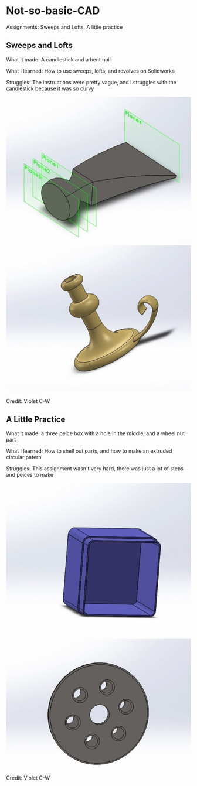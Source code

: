 # Not-so-basic-CAD
Assignments: Sweeps and Lofts, A little practice

## Sweeps and Lofts

What it made: A candlestick and a bent nail

What I learned: How to use sweeps, lofts, and revolves on Solidworks

Struggles: The instructions were pretty vague, and I struggles with the candlestick because it was so curvy

![The bent nail](https://github.com/vcraghe32/CAD_assignments/raw/master/ImagesCAD/ezgif.com-gif-maker.gif) ![candlestick](https://github.com/vcraghe32/CAD_assignments/raw/master/ImagesCAD/candlegif.gif)

Credit: Violet C-W

## A Little Practice

What it made: a three peice box with a hole in the middle, and a wheel nut part

What I learned: How to shell out parts, and how to make an extruded circular patern

Struggles: This assignment wasn't very hard, there was just a lot of steps and peices to make

![Box](https://github.com/vcraghe32/CAD_assignments/raw/master/ImagesCAD/tutorgif.gif)![wheel thingy](https://github.com/vcraghe32/CAD_assignments/raw/master/ImagesCAD/spingif.gif)

Credit: Violet C-W
